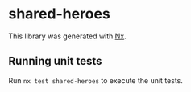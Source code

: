 # shared-heroes

This library was generated with [Nx](https://nx.dev).

## Running unit tests

Run `nx test shared-heroes` to execute the unit tests.
